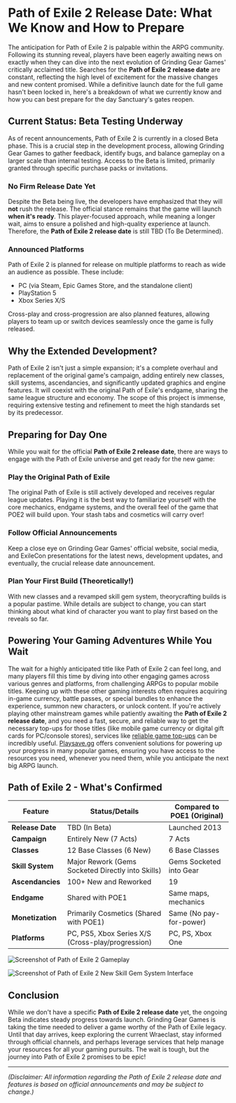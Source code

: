 # Path of Exile 2 Release Date: What We Know and How to Prepare

The anticipation for Path of Exile 2 is palpable within the ARPG community. Following its stunning reveal, players have been eagerly awaiting news on exactly when they can dive into the next evolution of Grinding Gear Games' critically acclaimed title. Searches for the **Path of Exile 2 release date** are constant, reflecting the high level of excitement for the massive changes and new content promised. While a definitive launch date for the full game hasn't been locked in, here's a breakdown of what we currently know and how you can best prepare for the day Sanctuary's gates reopen.

## Current Status: Beta Testing Underway

As of recent announcements, Path of Exile 2 is currently in a closed Beta phase. This is a crucial step in the development process, allowing Grinding Gear Games to gather feedback, identify bugs, and balance gameplay on a larger scale than internal testing. Access to the Beta is limited, primarily granted through specific purchase packs or invitations.

### No Firm Release Date Yet

Despite the Beta being live, the developers have emphasized that they will **not** rush the release. The official stance remains that the game will launch **when it's ready**. This player-focused approach, while meaning a longer wait, aims to ensure a polished and high-quality experience at launch. Therefore, the **Path of Exile 2 release date** is still TBD (To Be Determined).

### Announced Platforms

Path of Exile 2 is planned for release on multiple platforms to reach as wide an audience as possible. These include:

*   PC (via Steam, Epic Games Store, and the standalone client)
*   PlayStation 5
*   Xbox Series X/S

Cross-play and cross-progression are also planned features, allowing players to team up or switch devices seamlessly once the game is fully released.

## Why the Extended Development?

Path of Exile 2 isn't just a simple expansion; it's a complete overhaul and replacement of the original game's campaign, adding entirely new classes, skill systems, ascendancies, and significantly updated graphics and engine features. It will coexist with the original Path of Exile's endgame, sharing the same league structure and economy. The scope of this project is immense, requiring extensive testing and refinement to meet the high standards set by its predecessor.

## Preparing for Day One

While you wait for the official **Path of Exile 2 release date**, there are ways to engage with the Path of Exile universe and get ready for the new game:

### Play the Original Path of Exile

The original Path of Exile is still actively developed and receives regular league updates. Playing it is the best way to familiarize yourself with the core mechanics, endgame systems, and the overall feel of the game that POE2 will build upon. Your stash tabs and cosmetics will carry over!

### Follow Official Announcements

Keep a close eye on Grinding Gear Games' official website, social media, and ExileCon presentations for the latest news, development updates, and eventually, the crucial release date announcement.

### Plan Your First Build (Theoretically!)

With new classes and a revamped skill gem system, theorycrafting builds is a popular pastime. While details are subject to change, you can start thinking about what kind of character you want to play first based on the reveals so far.

## Powering Your Gaming Adventures While You Wait

The wait for a highly anticipated title like Path of Exile 2 can feel long, and many players fill this time by diving into other engaging games across various genres and platforms, from challenging ARPGs to popular mobile titles. Keeping up with these other gaming interests often requires acquiring in-game currency, battle passes, or special bundles to enhance the experience, summon new characters, or unlock content. If you're actively playing other mainstream games while patiently awaiting the **Path of Exile 2 release date**, and you need a fast, secure, and reliable way to get the necessary top-ups for those titles (like mobile game currency or digital gift cards for PC/console stores), services like [reliable game top-ups](https://www.playsave.gg/) can be incredibly useful. [Playsave.gg](https://www.playsave.gg/) offers convenient solutions for powering up your progress in many popular games, ensuring you have access to the resources you need, whenever you need them, while you anticipate the next big ARPG launch.

## Path of Exile 2 - What's Confirmed

| Feature            | Status/Details                                     | Compared to POE1 (Original) |
| ------------------ | -------------------------------------------------- | --------------------------- |
| **Release Date**   | TBD (In Beta)                                      | Launched 2013               |
| **Campaign**       | Entirely New (7 Acts)                              | 7 Acts                      |
| **Classes**        | 12 Base Classes (6 New)                            | 6 Base Classes              |
| **Skill System**   | Major Rework (Gems Socketed Directly into Skills) | Gems Socketed into Gear     |
| **Ascendancies**   | 100+ New and Reworked                              | 19                          |
| **Endgame**        | Shared with POE1                                   | Same maps, mechanics        |
| **Monetization**   | Primarily Cosmetics (Shared with POE1)             | Same (No pay-for-power)     |
| **Platforms**      | PC, PS5, Xbox Series X/S (Cross-play/progression) | PC, PS, Xbox One            |

![Screenshot of Path of Exile 2 Gameplay](https://via.placeholder.com/800x450?text=Insert+Path+of+Exile+2+Gameplay+Image+Here)

![Screenshot of Path of Exile 2 New Skill Gem System Interface](https://via.placeholder.com/800x450?text=Insert+POE2+Skill+System+Image+Here)

## Conclusion

While we don't have a specific **Path of Exile 2 release date** yet, the ongoing Beta indicates steady progress towards launch. Grinding Gear Games is taking the time needed to deliver a game worthy of the Path of Exile legacy. Until that day arrives, keep exploring the current Wraeclast, stay informed through official channels, and perhaps leverage services that help manage your resources for all your gaming pursuits. The wait is tough, but the journey into Path of Exile 2 promises to be epic!

---

*(Disclaimer: All information regarding the Path of Exile 2 release date and features is based on official announcements and may be subject to change.)*
